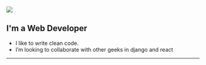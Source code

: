 ### ![](https://komarev.com/ghpvc/?username=rohitbhandari007&color=blueviolet&style=for-the-badge)



## I'm a Web Developer 

- I like to write clean code.
- I’m looking to collaborate with other geeks in django and react




---


[website]: https://rohitprofile12.herokuapp.com


